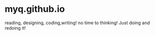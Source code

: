 # myq.github.io
reading, designing, coding,writing! no time to thinking! Just doing and redoing it!
